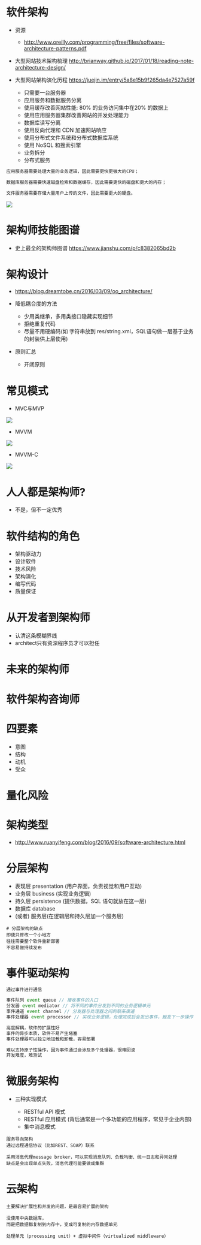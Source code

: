 # 软件架构

- 资源

  - <http://www.oreilly.com/programming/free/files/software-architecture-patterns.pdf>

- 大型网站技术架构梳理 <http://brianway.github.io/2017/01/18/reading-note-architecture-design/>

- 大型网站架构演化历程 <https://juejin.im/entry/5a8e15b9f265da4e7527a59f>

  - 只需要一台服务器
  - 应用服务和数据服务分离
  - 使用缓存改善网站性能: 80% 的业务访问集中在20% 的数据上
  - 使用应用服务器集群改善网站的并发处理能力
  - 数据库读写分离
  - 使用反向代理和 CDN 加速网站响应
  - 使用分布式文件系统和分布式数据库系统
  - 使用 NoSQL 和搜索引擎
  - 业务拆分
  - 分布式服务

```java
应用服务器需要处理大量的业务逻辑，因此需要更快更强大的CPU；

数据库服务器需要快速磁盘检索和数据缓存，因此需要更快的磁盘和更大的内存；

文件服务器需要存储大量用户上传的文件，因此需要更大的硬盘。
```

![](https://user-gold-cdn.xitu.io/2018/2/22/161bb04f29949cfc?imageView2/0/w/1280/h/960/format/webp/ignore-error/1)

# 架构师技能图谱

- 史上最全的架构师图谱 <https://www.jianshu.com/p/c8382065bd2b>

# 架构设计

- <https://blog.dreamtobe.cn/2016/03/09/oo_architecture/>
- 降低耦合度的方法

  - 少用类继承，多用类接口隐藏实现细节
  - 拒绝重复代码
  - 尽量不用硬编码(如 字符串放到 res/string.xml，SQL语句做一层基于业务的封装供上层使用)

- 原则汇总

  - 开闭原则

# 常见模式

- MVC与MVP

![](https://blog.dreamtobe.cn/img/architecutre-mvp-mvc.gif)

- MVVM

![](https://blog.dreamtobe.cn/img/architecture-mvvm.png)

- MVVM-C

![](https://blog.dreamtobe.cn/img/architecture-mvvm-c.png)

# 人人都是架构师?

- 不是，但不一定优秀

# 软件结构的角色

- 架构驱动力
- 设计软件
- 技术风险
- 架构演化
- 编写代码
- 质量保证

# 从开发者到架构师

- 认清这条模糊界线
- architect只有资深程序员才可以担任

# 未来的架构师

# 软件架构咨询师

# 四要素

- 意图
- 结构
- 动机
- 受众

# 量化风险

# 架构类型

- <http://www.ruanyifeng.com/blog/2016/09/software-architecture.html>

# 分层架构

- 表现层 presentation (用户界面，负责视觉和用户互动)
- 业务层 business (实现业务逻辑)
- 持久层 persistence (提供数据，SQL 语句就放在这一层)
- 数据库 database
- (或者) 服务层(在逻辑层和持久层加一个服务层)

```shell
# 分层架构的缺点
即使只修改一个小地方
往往需要整个软件重新部署
不容易做持续发布
```

# 事件驱动架构

```javascript
通过事件进行通信

事件队列 event queue // 接收事件的入口
分发器 event mediator // 将不同的事件分发到不同的业务逻辑单元
事件通道 event channel // 分发器与处理器之间的联系渠道
事件处理器 event processor // 实现业务逻辑，处理完成后会发出事件，触发下一步操作

高度解耦，软件的扩展性好
事件的异步本质，软件不易产生堵塞
事件处理器可以独立地加载和卸载，容易部署

难以支持原子性操作，因为事件通过会涉及多个处理器，很难回滚
开发难度，难测试
```

# 微服务架构

- 三种实现模式

  - RESTful API 模式
  - RESTful 应用模式 (背后通常是一个多功能的应用程序，常见于企业内部)
  - 集中消息模式

```shell
服务导向架构
通过远程通信协议（比如REST、SOAP）联系

采用消息代理message broker，可以实现消息队列、负载均衡、统一日志和异常处理
缺点是会出现单点失败，消息代理可能要做成集群
```

# 云架构

```shell
主要解决扩展性和并发的问题，是最容易扩展的架构

没使用中央数据库，
而是把数据都复制到内存中，变成可复制的内存数据单元

处理单元（processing unit）+ 虚拟中间件（virtualized middleware）
```
